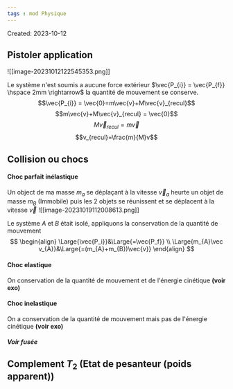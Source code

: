 ```yaml
---
tags : mod Physique
---
```

Created: 2023-10-12

## Pistoler application
![[image-20231012122545353.png]]

Le système n'est soumis a aucune force extérieur $\vec{P_{i}} = \vec{P_{f}} \hspace 2mm \rightarrow$ la quantité de mouvement se conserve.
$$\vec{P_{i}} = \vec{0}=m\vec{v}+M\vec{v}_{recul}$$
$$m\vec{v}+M\vec{v}_{recul} = \vec{0}$$
$$M\vec{v}_{recul}=m\vec{v}$$
$$v_{recul}=\frac{m}{M}v$$
## Collision ou chocs

#### Choc parfait inélastique 
Un object de ma masse $m_a$ se déplaçant à la vitesse $\vec v_a$ heurte un objet de masse $m_B$ (Immobile) puis les 2 objets se réunissent et se déplacent à la vitesse $\vec v$ ![[image-20231019112008613.png]]

Le système $A$ et $B$ était isolé, appliquons la conservation de la quantité de mouvement $$ \begin{align} 
\Large{\vec{P_i}}&\Large{=\vec{P_f}} \\
\Large{m_{A}\vec v_{A}}&\Large{=(m_{A}+m_{B})\vec{v}} \end{align} $$

#### Choc elastique 
On conservation de la quantité de mouvement et de l'énergie cinétique **(voir exo)**

#### Choc inelastique
On a conservation de la quantité de mouvement mais pas de l'énergie cinétique **(voir exo)**
##### Voir fusée

## Complement $T_{2}$ (Etat de pesanteur (poids apparent))